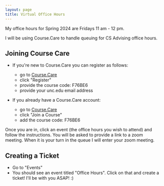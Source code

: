 ```yaml
---
layout: page
title: Virtual Office Hours
---
```


My office hours for Spring 2024 are Fridays 11 am - 12 pm.

I will be using Course.Care to handle queuing for CS Advising office hours. 

## Joining Course Care

- If you're new to Course.Care you can register as follows:
    - go to [Course.Care](https://course.care)
    - click "Register" 
    - provide the course code: F76BE6
    - provide your unc.edu email address

- If you already have a Course.Care account:
    - go to [Course.Care](https://course.care)
    - click "Join a Course"
    - add the course code: F76BE6

Once you are in, click an event (the office hours you wish to attend) and follow the instructions. You will be asked to provide a link to a zoom meeting. When it is your turn in the queue I will enter your zoom meeting.

## Creating a Ticket

- Go to "Events"
- You should see an event titled "Office Hours". Click on that and create a ticket! I'll be with you ASAP! :)
